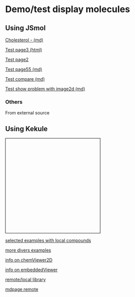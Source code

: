 # Demo/test display molecules
## Using JSmol

[Cholesterol -  (md)](page4)

[Test page3 (html)](page3)

[Test page2](page2)

[Test page55 (md)](page5)

[Test compare (md)](compare)

[Test show problem with image2d (md)](page11)

<script type="text/javascript" src="src/jmol.php?source=data/menthol-3D.mol&link=Pop 3D structure of menthol"></script>
<p></p>

<script type="text/javascript" src="https://chemapps.stolaf.edu/jmol/jmol.php?source=data/menthol-3D.mol&inline=1&width=150"></script>
<p></p>

### Others

From external source

<script type="text/javascript" src="https://chemapps.stolaf.edu/jmol/jmol.php?source=https://static.molinstincts.com/sdf_3d/cholesterol-3D-structure-CT1001897301.sdf&link=Pop up 3D structure of cholesterol"></script>

## Using Kekule

<script src="https://partridgejiang.github.io/Kekule.js/demos/libs/kekule/kekule.js?module=chemWidget"></script>
<span style="display:block;border:1px solid black;width:300px;height:300px" data-widget="Kekule.ChemWidget.Viewer2D" data-chem-obj="url(data/menthol-2D.mol)" data-caption="menthol"></span>

[selected examples with local compounds](page12)

[more divers examples](page13)

[info on chemViewer2D](https://partridgejiang.github.io/Kekule.js/demos/demoLauncher.html?id=chemViewer2D) 

[info on embeddedViewer](https://partridgejiang.github.io/Kekule.js/demos/demoLauncher.html?id=chemViewer2D) 


[remote/local library](page14)

[mdpage remote](page15)

